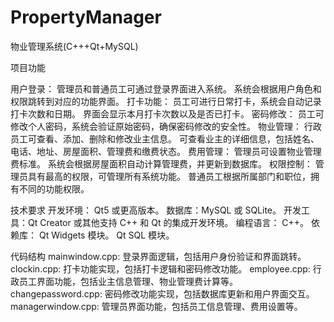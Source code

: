 # PropertyManager
物业管理系统(C+++Qt+MySQL)

项目功能

用户登录：
管理员和普通员工可通过登录界面进入系统。
系统会根据用户角色和权限跳转到对应的功能界面。
打卡功能：
员工可进行日常打卡，系统会自动记录打卡次数和日期。
界面会显示本月打卡次数以及是否已打卡。
密码修改：
员工可修改个人密码，系统会验证原始密码，确保密码修改的安全性。
物业管理：
行政员工可查看、添加、删除和修改业主信息。
可查看业主的详细信息，包括姓名、电话、地址、房屋面积、管理费和缴费状态。
费用管理：
管理员可设置物业管理费标准。
系统会根据房屋面积自动计算管理费，并更新到数据库。
权限控制：
管理员具有最高的权限，可管理所有系统功能。
普通员工根据所属部门和职位，拥有不同的功能权限。

技术要求
开发环境：
Qt5 或更高版本。
数据库：MySQL 或 SQLite。
开发工具：Qt Creator 或其他支持 C++ 和 Qt 的集成开发环境。
编程语言：
C++。
依赖库：
Qt Widgets 模块。
Qt SQL 模块。

代码结构
mainwindow.cpp:
登录界面逻辑，包括用户身份验证和界面跳转。
clockin.cpp:
打卡功能实现，包括打卡逻辑和密码修改功能。
employee.cpp:
行政员工界面功能，包括业主信息管理、物业管理费计算等。
changepassword.cpp:
密码修改功能实现，包括数据库更新和用户界面交互。
managerwindow.cpp:
管理员界面功能，包括员工信息管理、费用设置等。
